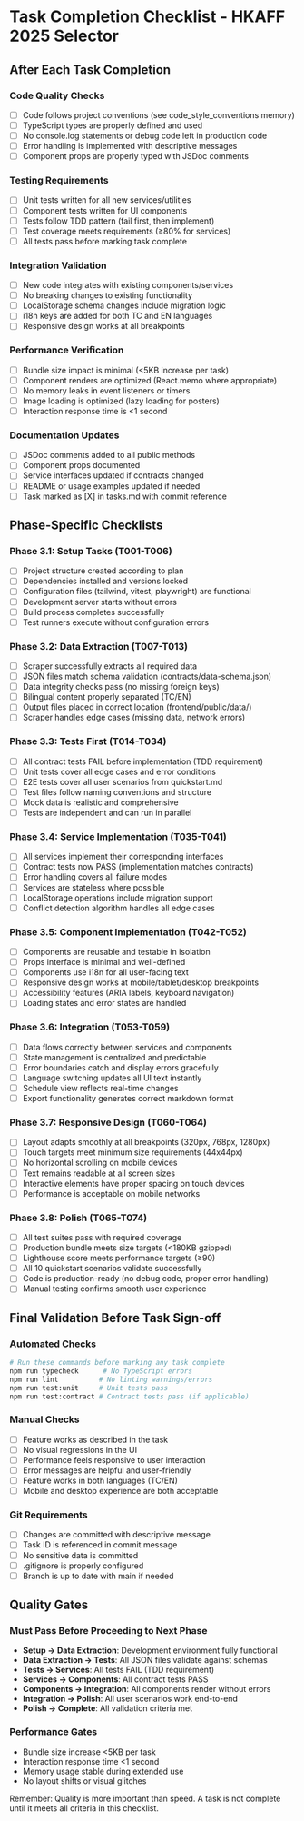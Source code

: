 # Task Completion Checklist - HKAFF 2025 Selector

## After Each Task Completion

### Code Quality Checks
- [ ] Code follows project conventions (see code_style_conventions memory)
- [ ] TypeScript types are properly defined and used
- [ ] No console.log statements or debug code left in production code
- [ ] Error handling is implemented with descriptive messages
- [ ] Component props are properly typed with JSDoc comments

### Testing Requirements
- [ ] Unit tests written for all new services/utilities
- [ ] Component tests written for UI components
- [ ] Tests follow TDD pattern (fail first, then implement)
- [ ] Test coverage meets requirements (≥80% for services)
- [ ] All tests pass before marking task complete

### Integration Validation
- [ ] New code integrates with existing components/services
- [ ] No breaking changes to existing functionality
- [ ] LocalStorage schema changes include migration logic
- [ ] i18n keys are added for both TC and EN languages
- [ ] Responsive design works at all breakpoints

### Performance Verification
- [ ] Bundle size impact is minimal (<5KB increase per task)
- [ ] Component renders are optimized (React.memo where appropriate)
- [ ] No memory leaks in event listeners or timers
- [ ] Image loading is optimized (lazy loading for posters)
- [ ] Interaction response time is <1 second

### Documentation Updates
- [ ] JSDoc comments added to all public methods
- [ ] Component props documented
- [ ] Service interfaces updated if contracts changed
- [ ] README or usage examples updated if needed
- [ ] Task marked as [X] in tasks.md with commit reference

## Phase-Specific Checklists

### Phase 3.1: Setup Tasks (T001-T006)
- [ ] Project structure created according to plan
- [ ] Dependencies installed and versions locked
- [ ] Configuration files (tailwind, vitest, playwright) are functional
- [ ] Development server starts without errors
- [ ] Build process completes successfully
- [ ] Test runners execute without configuration errors

### Phase 3.2: Data Extraction (T007-T013)
- [ ] Scraper successfully extracts all required data
- [ ] JSON files match schema validation (contracts/data-schema.json)
- [ ] Data integrity checks pass (no missing foreign keys)
- [ ] Bilingual content properly separated (TC/EN)
- [ ] Output files placed in correct location (frontend/public/data/)
- [ ] Scraper handles edge cases (missing data, network errors)

### Phase 3.3: Tests First (T014-T034)
- [ ] All contract tests FAIL before implementation (TDD requirement)
- [ ] Unit tests cover all edge cases and error conditions
- [ ] E2E tests cover all user scenarios from quickstart.md
- [ ] Test files follow naming conventions and structure
- [ ] Mock data is realistic and comprehensive
- [ ] Tests are independent and can run in parallel

### Phase 3.4: Service Implementation (T035-T041)
- [ ] All services implement their corresponding interfaces
- [ ] Contract tests now PASS (implementation matches contracts)
- [ ] Error handling covers all failure modes
- [ ] Services are stateless where possible
- [ ] LocalStorage operations include migration support
- [ ] Conflict detection algorithm handles all edge cases

### Phase 3.5: Component Implementation (T042-T052)
- [ ] Components are reusable and testable in isolation
- [ ] Props interface is minimal and well-defined
- [ ] Components use i18n for all user-facing text
- [ ] Responsive design works at mobile/tablet/desktop breakpoints
- [ ] Accessibility features (ARIA labels, keyboard navigation)
- [ ] Loading states and error states are handled

### Phase 3.6: Integration (T053-T059)
- [ ] Data flows correctly between services and components
- [ ] State management is centralized and predictable
- [ ] Error boundaries catch and display errors gracefully
- [ ] Language switching updates all UI text instantly
- [ ] Schedule view reflects real-time changes
- [ ] Export functionality generates correct markdown format

### Phase 3.7: Responsive Design (T060-T064)
- [ ] Layout adapts smoothly at all breakpoints (320px, 768px, 1280px)
- [ ] Touch targets meet minimum size requirements (44x44px)
- [ ] No horizontal scrolling on mobile devices
- [ ] Text remains readable at all screen sizes
- [ ] Interactive elements have proper spacing on touch devices
- [ ] Performance is acceptable on mobile networks

### Phase 3.8: Polish (T065-T074)
- [ ] All test suites pass with required coverage
- [ ] Production bundle meets size targets (<180KB gzipped)
- [ ] Lighthouse score meets performance targets (≥90)
- [ ] All 10 quickstart scenarios validate successfully
- [ ] Code is production-ready (no debug code, proper error handling)
- [ ] Manual testing confirms smooth user experience

## Final Validation Before Task Sign-off

### Automated Checks
```bash
# Run these commands before marking any task complete
npm run typecheck      # No TypeScript errors
npm run lint          # No linting warnings/errors
npm run test:unit     # Unit tests pass
npm run test:contract # Contract tests pass (if applicable)
```

### Manual Checks
- [ ] Feature works as described in the task
- [ ] No visual regressions in the UI
- [ ] Performance feels responsive to user interaction
- [ ] Error messages are helpful and user-friendly
- [ ] Feature works in both languages (TC/EN)
- [ ] Mobile and desktop experience are both acceptable

### Git Requirements
- [ ] Changes are committed with descriptive message
- [ ] Task ID is referenced in commit message
- [ ] No sensitive data is committed
- [ ] .gitignore is properly configured
- [ ] Branch is up to date with main if needed

## Quality Gates

### Must Pass Before Proceeding to Next Phase
- **Setup → Data Extraction**: Development environment fully functional
- **Data Extraction → Tests**: All JSON files validate against schemas
- **Tests → Services**: All tests FAIL (TDD requirement)
- **Services → Components**: All contract tests PASS
- **Components → Integration**: All components render without errors
- **Integration → Polish**: All user scenarios work end-to-end
- **Polish → Complete**: All validation criteria met

### Performance Gates
- Bundle size increase <5KB per task
- Interaction response time <1 second
- Memory usage stable during extended use
- No layout shifts or visual glitches

Remember: Quality is more important than speed. A task is not complete until it meets all criteria in this checklist.